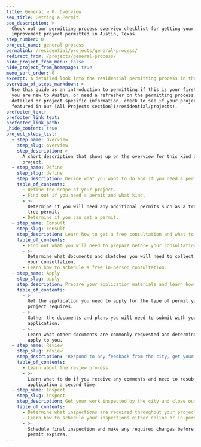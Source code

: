 ```yaml
---
title: General > 0. Overview
seo_title: Getting a Permit
seo_description: >-
  Check out our permitting process overview checklist for getting your next home
  improvement project permitted in Austin, Texas.
step_number: 0
project_name: general process
permalink: /residential/projects/general-process/
redirect_from: /projects/general-process/
hide_project_from_menu: false
hide_project_from_homepage: true
menu_sort_order: 0
excerpt: A detailed look into the residential permitting process in the City of Austin
overview_of_steps_markdown: >-
  Use this guide as an introduction to permitting if this is your first project,
  you are new to Austin, or need a refresher on the permitting process. For more
  detailed or project specific information, check to see if your project is
  featured in our [All Projects section](/residential/projects).
prefooter_text:
prefooter_link_text:
prefooter_link_path:
_hide_content: true
project_steps_list:
  - step_name: Overview
    step_slug: overview
    step_description: >-
      A short description that shows up on the overview for this kind of
      project.
  - step_name: Define
    step_slug: define
    step_description: Decide what you want to do and if you need a permit for your project.
    table_of_contents:
      - Define the scope of your project.
      - Find out if you need a permit and what kind.
      - >-
        Determine if you will need any additional permits such as a trade or
        tree permit.
      - Determine if you can get a permit.
  - step_name: Consult
    step_slug: consult
    step_description: Learn how to get a free consultation and what to prepare.
    table_of_contents:
      - Find out what you will need to prepare before your consultation.
      - >-
        Determine what documents and sketches you will need to collect before
        your consultation.
      - Learn how to schedule a free in-person consultation.
  - step_name: Apply
    step_slug: apply
    step_description: Prepare your application materials and learn how to submit.
    table_of_contents:
      - >-
        Get the application you need to apply for the type of permit your
        project requires.
      - >-
        Gather the documents and plans you will need to submit with your permit
        application.
      - >-
        Learn what other documents are commonly requested and determine if they
        apply to you.
  - step_name: Review
    step_slug: review
    step_description: 'Respond to any feedback from the city, get your permit, and begin work.'
    table_of_contents:
      - Learn about the review process.
      - >-
        Learn what to do if you receive any comments and need to resubmit your
        application a second time.
  - step_name: Inspect
    step_slug: inspect
    step_description: Get your work inspected by the city and close out your permit(s).
    table_of_contents:
      - Determine what inspections are required throughout your project.
      - Learn how to schedule your inspections either online or in-person.
      - >-
        Schedule final inspection and make any required changes before your
        permit expires.
---
```

